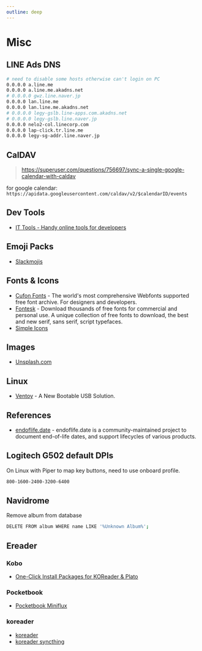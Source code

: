 ```yaml
---
outline: deep
---
```


# Misc

## LINE Ads DNS

```sh
# need to disable some hosts otherwise can't login on PC
0.0.0.0 a.line.me
0.0.0.0 a.line.me.akadns.net
# 0.0.0.0 gwz.line.naver.jp
0.0.0.0 lan.line.me
0.0.0.0 lan.line.me.akadns.net
# 0.0.0.0 legy-gslb.line-apps.com.akadns.net
# 0.0.0.0 legy-gslb.line.naver.jp
0.0.0.0 nelo2-col.linecorp.com
0.0.0.0 lap-click.tr.line.me
0.0.0.0 legy-sg-addr.line.naver.jp
```

## CalDAV

> <https://superuser.com/questions/756697/sync-a-single-google-calendar-with-caldav>

for google calendar: `https://apidata.googleusercontent.com/caldav/v2/$calendarID/events`

## Dev Tools

- [IT Tools - Handy online tools for developers](https://it-tools.tech/)

## Emoji Packs

- [Slackmojis](https://slackmojis.com)

## Fonts & Icons

- [Cufon Fonts](https://www.cufonfonts.com/) - The world's most comprehensive Webfonts supported free font archive. For designers and developers.
- [Fontesk](https://fontesk.com/) - Download thousands of free fonts for commercial and personal use. A unique collection of free fonts to download, the best and new serif, sans serif, script typefaces.
- [Simple Icons](https://simpleicons.org)

## Images

- [Unsplash.com](https://unsplash.com)

## Linux

- [Ventoy](https://ventoy.net/en/index.html) - A New Bootable USB Solution.


## References

- [endoflife.date](https://endoflife.date/) - endoflife.date is a community-maintained project to document end-of-life dates, and support lifecycles of various products.

## Logitech G502 default DPIs

On Linux with Piper to map key buttons, need to use onboard profile.

```bash
800-1600-2400-3200-6400
```

## Navidrome

Remove album from database

```bash
DELETE FROM album WHERE name LIKE '%Unknown Album%';
```

## Ereader

### Kobo

- [One-Click Install Packages for KOReader & Plato](https://www.mobileread.com/forums/showthread.php?t=314220)

### Pocketbook

- [Pocketbook Miniflux](https://github.com/JuanJakobo/Pocketbook-Miniflux-Reader)

### koreader

- [koreader](http://koreader.rocks/)
- [koreader syncthing](https://github.com/jasonchoimtt/koreader-syncthing)
